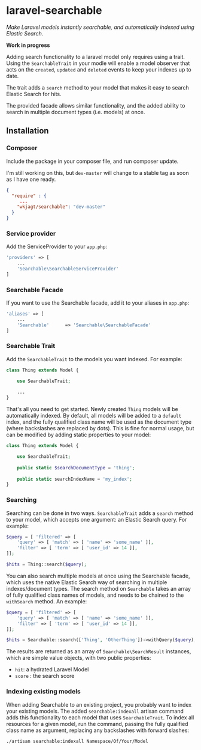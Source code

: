 # laravel-searchable

*Make Laravel models instantly searchable, and automatically indexed using Elastic Search.*

**Work in progress**

Adding search functionality to a laravel model only requires using a trait. Using the `SearchableTrait` in your modle will enable a model observer that acts on the `created`, `updated` and `deleted` events to keep your indexes up to date.

The trait adds a `search` method to your model that makes it easy to search Elastic Search for hits.

The provided facade allows similar functionality, and the added ability to search in multiple document types (i.e. models) at once.

## Installation

### Composer

Include the package in your composer file, and run composer update.

I'm still working on this, but `dev-master` will change to a stable tag as soon as I have one ready.
```json
{
  "require" : {
     ...
    "wkjagt/searchable": "dev-master"
  }
}
```

### Service provider

Add the ServiceProvider to your `app.php`:

```php
'providers' => [
    ...
    'Searchable\SearchableServiceProvider'
]
```

### Searchable Facade

If you want to use the Searchable facade, add it to your aliases in `app.php`:

```php
'aliases' => [
    ...
    'Searchable'      => 'Searchable\SearchableFacade'
]
```

### Searchable Trait

Add the `SearchableTrait` to the models you want indexed. For example:

```php
class Thing extends Model {

    use SearchableTrait;
    
    ...
}
```

That's all you need to get started. Newly created `Thing` models will be automatically indexed. By default, all models will be added to a `default` index, and the fully qualified class name will be used as the document type (where backslashes are replaced by dots). This is fine for normal usage, but can be modified by adding static properties to your model:

```php
class Thing extends Model {

    use SearchableTrait;
    
    public static $searchDocumentType = 'thing';
    
    public static searchIndexName = 'my_index';
}
```

### Searching

Searching can be done in two ways. `SearchableTrait` adds a `search` method to your model, which accepts one argument: an Elastic Search query. For example:

```php
$query = [ 'filtered' => [
    'query' => [ 'match' => [ 'name' => 'some_name' ]],
    'filter' => [ 'term' => [ 'user_id' => 14 ]],
]];

$hits = Thing::search($query);
```

You can also search multiple models at once using the Searchable facade, which uses the native Elastic Search way of searching in multiple indexes/document types. The search method on `Searchable` takes an array of fully qualified class names of models, and needs to be chained to the `withSearch` method. An example:

```php
$query = [ 'filtered' => [
    'query' => [ 'match' => [ 'name' => 'some_name' ]],
    'filter' => [ 'term' => [ 'user_id' => 14 ]],
]];

$hits = Searchable::search(['Thing', 'OtherThing'])->withQuery($query);
```

The results are returned as an array of `Searchable\SearchResult` instances, which are simple value objects, with two public properties:

- `hit`: a hydrated Laravel Model
- `score` : the search score

### Indexing existing models

When adding Searchable to an existing project, you probably want to index your existing models. The added `searchable:indexall` artisan command adds this functionality to each model that uses `SearchableTrait`. To index all resources for a given model, run the command, passing the fully qualified class name as argument, replacing any backslashes with forward slashes:

```
./artisan searchable:indexall Namespace/Of/Your/Model
```
